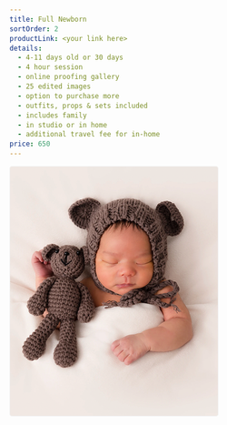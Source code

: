 ```yaml
---
title: Full Newborn
sortOrder: 2
productLink: <your link here>
details:
  - 4-11 days old or 30 days
  - 4 hour session
  - online proofing gallery
  - 25 edited images
  - option to purchase more
  - outfits, props & sets included
  - includes family
  - in studio or in home
  - additional travel fee for in-home
price: 650
---
```


![Full Newborn.](../../assets/fullNewborn.png)
